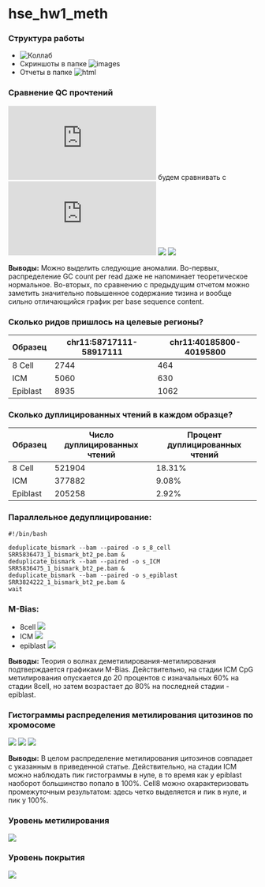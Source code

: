 # hse_hw1_meth
### Структура работы
- ![Коллаб](https://colab.research.google.com/drive/1tkgOsiHW6YoBSKL4g12TeDI4UDzVlSL7?usp=sharing)
- Скриншоты в папке ![images](https://github.com/sashkent3/hse_hw1_meth/tree/main/images)
- Отчеты в папке ![html](https://github.com/sashkent3/hse_hw1_meth/tree/main/html)
### Сравнение QC прочтений
![Отчет fastqc для 8cell](https://github.com/sashkent3/hse_hw1_meth/blob/main/html/SRR5836473_1_fastqc.html) будем сравнивать с ![отчетом из прошлого домашнего задания](https://github.com/sashkent3/hse21_hw3/blob/main/multiqc_report.html)
![](https://github.com/sashkent3/hse_hw1_meth/raw/main/images/8cell_pb_sec.png)
![](https://github.com/sashkent3/hse_hw1_meth/raw/main/images/8cell_ps_gc.png)

__Выводы:__ Можно выделить следующие аномалии. Во-первых, распределение GC count per read даже не напоминает теоретическое нормальное. Во-вторых, по сравнению с предыдущим отчетом можно заметить значительно повышенное содержание тизина и вообще сильно отличающийся график per base sequence content.
### Сколько ридов пришлось на целевые регионы?
| Образец | chr11:58717111-58917111 | chr11:40185800-40195800 |
| --- | --- | --- |
| 8 Cell | 2744 | 464 |
| ICM | 5060 | 630 |
| Epiblast | 8935 | 1062 |
### Сколько дуплицированных чтений в каждом образце?
| Образец | Число дуплицированных чтений | Процент дуплицированных чтений |
| --- | --- | --- |
| 8 Cell | 521904 | 18.31% |
| ICM | 377882 | 9.08% |
| Epiblast | 205258 | 2.92% |
### Параллельное дедуплицирование:
```
#!/bin/bash

deduplicate_bismark --bam --paired -o s_8_cell SRR5836473_1_bismark_bt2_pe.bam &
deduplicate_bismark --bam --paired -o s_ICM SRR5836475_1_bismark_bt2_pe.bam &
deduplicate_bismark --bam --paired -o s_epiblast SRR3824222_1_bismark_bt2_pe.bam &
wait
```
### M-Bias:
- 8cell
![](https://github.com/sashkent3/hse_hw1_meth/raw/main/images/8cell_mbias.png)
- ICM
![](https://github.com/sashkent3/hse_hw1_meth/raw/main/images/ICM_mbias.png)
- epiblast
![](https://github.com/sashkent3/hse_hw1_meth/raw/main/images/epiblast_mbias.png)

__Выводы:__ Теория о волнах деметилирования-метилирования подтверждается графиками M-Bias. Действительно, на стадии ICM CpG метилирования опускается до 20 процентов с изначальных 60% на стадии 8cell, но затем возрастает до 80% на последней стадии - epiblast.
### Гистограммы распределения метилирования цитозинов по хромосоме
![](https://github.com/sashkent3/hse_hw1_meth/raw/main/images/8cell_hist.png)
![](https://github.com/sashkent3/hse_hw1_meth/raw/main/images/ICM_hist.png)
![](https://github.com/sashkent3/hse_hw1_meth/raw/main/images/epiblast_hist.png)

__Выводы:__ В целом распределение метилирования цитозинов совпадает с указанным в приведенной статье. Действительно, на стадии ICM можно наблюдать пик гистограммы в нуле, в то время как у epiblast наоборот большинство попало в 100%. Cell8 можно охарактеризовать промежуточным результатом: здесь четко выделяется и пик в нуле, и пик у 100%.

### Уровень метилирования
![](https://github.com/sashkent3/hse_hw1_meth/raw/main/images/image_meth.png)
### Уровень покрытия
![](https://github.com/sashkent3/hse_hw1_meth/raw/main/images/image_cov.png)
